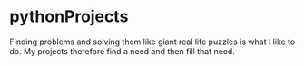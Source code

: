 # pythonProjects

Finding problems and solving them like giant real life puzzles is what I like to do. My projects therefore find a need and then fill that need. 
